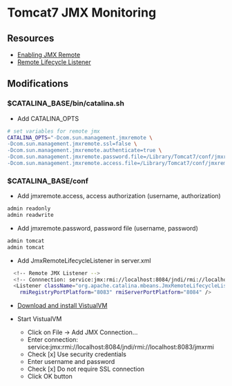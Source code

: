 # Tomcat7 JMX Monitoring

## Resources
* [Enabling JMX Remote](http://tomcat.apache.org/tomcat-7.0-doc/monitoring.html#Enabling_JMX_Remote)
* [Remote Lifecycle Listener](http://tomcat.apache.org/tomcat-7.0-doc/config/listeners.html#JMX_Remote_Lifecycle_Listener_-_org.apache.catalina.mbeans.JmxRemoteLifecycleListener)

## Modifications

### $CATALINA_BASE/bin/catalina.sh

* Add CATALINA_OPTS
```bash
# set variables for remote jmx
CATALINA_OPTS="-Dcom.sun.management.jmxremote \
-Dcom.sun.management.jmxremote.ssl=false \
-Dcom.sun.management.jmxremote.authenticate=true \
-Dcom.sun.management.jmxremote.password.file=/Library/Tomcat7/conf/jmxremote.password \
-Dcom.sun.management.jmxremote.access.file=/Library/Tomcat7/conf/jmxremote.access"
```

### $CATALINA_BASE/conf

* Add jmxremote.access, access authorization (username, authorization)
```bash
admin readonly
admin readwrite
```

* Add jmxremote.password, password file (username, password)
```bash
admin tomcat
admin tomcat
```

* Add JmxRemoteLifecycleListener in server.xml
```bash
  <!-- Remote JMX Listener -->
  <!-- Connnection: service:jmx:rmi://localhost:8084/jndi/rmi://localhost:8083/jmxrmi -->
  <Listener className="org.apache.catalina.mbeans.JmxRemoteLifecycleListener" 
    rmiRegistryPortPlatform="8083" rmiServerPortPlatform="8084" />
```

* [Download and install VistualVM](https://visualvm.java.net/download.html)

* Start VistualVM
  * Click on File -> Add JMX Connection... 
  * Enter connection: service:jmx:rmi://localhost:8084/jndi/rmi://localhost:8083/jmxrmi
  * Check [x] Use security credentials
  * Enter username and password
  * Check [x] Do not require SSL connection
  * Click OK button